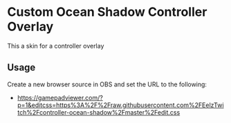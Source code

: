 # Custom Ocean Shadow Controller Overlay
This a skin for a controller overlay

## Usage
Create a new browser source in OBS and set the URL to the following:
* https://gamepadviewer.com/?p=1&editcss=https%3A%2F%2Fraw.githubusercontent.com%2FEelzTwitch%2Fcontroller-ocean-shadow%2Fmaster%2Fedit.css
